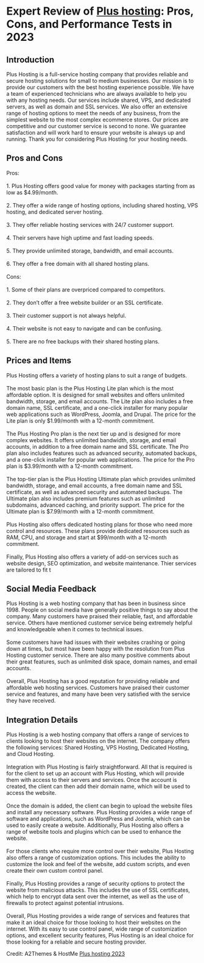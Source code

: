 <h1>Expert Review of <a href="https://a2themes.com/plus-hosting-reviews">Plus hosting</a>: Pros, Cons, and Performance Tests in 2023</h1>
<h2>Introduction</h2>
Plus Hosting is a full-service hosting company that provides reliable and secure hosting solutions for small to medium businesses. Our mission is to provide our customers with the best hosting experience possible. We have a team of experienced technicians who are always available to help you with any hosting needs. Our services include shared, VPS, and dedicated servers, as well as domain and SSL services. We also offer an extensive range of hosting options to meet the needs of any business, from the simplest website to the most complex ecommerce stores. Our prices are competitive and our customer service is second to none. We guarantee satisfaction and will work hard to ensure your website is always up and running. Thank you for considering Plus Hosting for your hosting needs.
<h2>Pros and Cons</h2>
Pros:<br><br>1. Plus Hosting offers good value for money with packages starting from as low as $4.99/month.<br><br>2. They offer a wide range of hosting options, including shared hosting, VPS hosting, and dedicated server hosting.<br><br>3. They offer reliable hosting services with 24/7 customer support.<br><br>4. Their servers have high uptime and fast loading speeds.<br><br>5. They provide unlimited storage, bandwidth, and email accounts.<br><br>6. They offer a free domain with all shared hosting plans.<br><br>Cons:<br><br>1. Some of their plans are overpriced compared to competitors.<br><br>2. They don’t offer a free website builder or an SSL certificate.<br><br>3. Their customer support is not always helpful.<br><br>4. Their website is not easy to navigate and can be confusing.<br><br>5. There are no free backups with their shared hosting plans.
<h2>Prices and Items</h2>
Plus Hosting offers a variety of hosting plans to suit a range of budgets. <br><br>The most basic plan is the Plus Hosting Lite plan which is the most affordable option. It is designed for small websites and offers unlimited bandwidth, storage, and email accounts. The Lite plan also includes a free domain name, SSL certificate, and a one-click installer for many popular web applications such as WordPress, Joomla, and Drupal. The price for the Lite plan is only $1.99/month with a 12-month commitment. <br><br>The Plus Hosting Pro plan is the next tier up and is designed for more complex websites. It offers unlimited bandwidth, storage, and email accounts, in addition to a free domain name and SSL certificate. The Pro plan also includes features such as advanced security, automated backups, and a one-click installer for popular web applications. The price for the Pro plan is $3.99/month with a 12-month commitment. <br><br>The top-tier plan is the Plus Hosting Ultimate plan which provides unlimited bandwidth, storage, and email accounts, a free domain name and SSL certificate, as well as advanced security and automated backups. The Ultimate plan also includes premium features such as unlimited subdomains, advanced caching, and priority support. The price for the Ultimate plan is $7.99/month with a 12-month commitment. <br><br>Plus Hosting also offers dedicated hosting plans for those who need more control and resources. These plans provide dedicated resources such as RAM, CPU, and storage and start at $99/month with a 12-month commitment. <br><br>Finally, Plus Hosting also offers a variety of add-on services such as website design, SEO optimization, and website maintenance. Thier services are tailored to fit t
<h2>Social Media Feedback</h2>
Plus Hosting is a web hosting company that has been in business since 1998. People on social media have generally positive things to say about the company. Many customers have praised their reliable, fast, and affordable service. Others have mentioned customer service being extremely helpful and knowledgeable when it comes to technical issues. <br><br>Some customers have had issues with their websites crashing or going down at times, but most have been happy with the resolution from Plus Hosting customer service. There are also many positive comments about their great features, such as unlimited disk space, domain names, and email accounts. <br><br>Overall, Plus Hosting has a good reputation for providing reliable and affordable web hosting services. Customers have praised their customer service and features, and many have been very satisfied with the service they have received.
<h2>Integration Details</h2>
Plus Hosting is a web hosting company that offers a range of services to clients looking to host their websites on the internet. The company offers the following services: Shared Hosting, VPS Hosting, Dedicated Hosting, and Cloud Hosting.<br><br>Integration with Plus Hosting is fairly straightforward. All that is required is for the client to set up an account with Plus Hosting, which will provide them with access to their servers and services. Once the account is created, the client can then add their domain name, which will be used to access the website.<br><br>Once the domain is added, the client can begin to upload the website files and install any necessary software. Plus Hosting provides a wide range of software and applications, such as WordPress and Joomla, which can be used to easily create a website. Additionally, Plus Hosting also offers a range of website tools and plugins which can be used to enhance the website.<br><br>For those clients who require more control over their website, Plus Hosting also offers a range of customization options. This includes the ability to customize the look and feel of the website, add custom scripts, and even create their own custom control panel.<br><br>Finally, Plus Hosting provides a range of security options to protect the website from malicious attacks. This includes the use of SSL certificates, which help to encrypt data sent over the internet, as well as the use of firewalls to protect against potential intrusions.<br><br>Overall, Plus Hosting provides a wide range of services and features that make it an ideal choice for those looking to host their websites on the internet. With its easy to use control panel, wide range of customization options, and excellent security features, Plus Hosting is an ideal choice for those looking for a reliable and secure hosting provider.
<p>Credit: A2Themes & HostMe <a href="https://a2themes.com/plus-hosting-reviews">Plus hosting 2023</a></p>